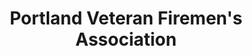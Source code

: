 ---
layout: repo
title: "Portland Veteran Firemen's Association"
id: 3235
permalink: repos/3235/
---